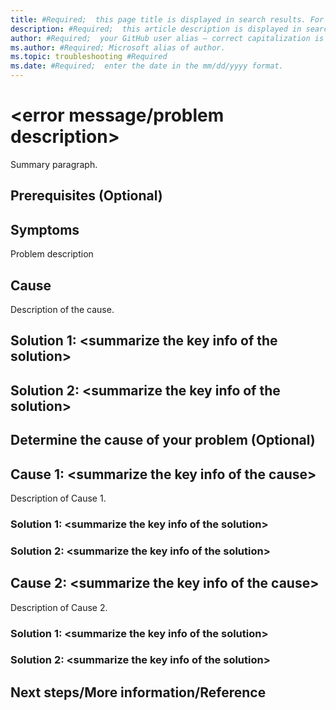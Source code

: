 ```yaml
---
title: #Required;  this page title is displayed in search results. For SEO purposes, include the primary keywords of the error message/problem description. 
description: #Required;  this article description is displayed in search results.
author: #Required;  your GitHub user alias — correct capitalization is needed.
ms.author: #Required; Microsoft alias of author.
ms.topic: troubleshooting #Required
ms.date: #Required;  enter the date in the mm/dd/yyyy format.
---
```

<!---For SEO metadata, refer to the SEO cheat sheet provided at https://review.docs.microsoft.com/en-us/help/contribute/contribute-how-to-write-seo-basics?branch=main. It has complete information on metadata that impacts SEO, specifically the page title and meta description.--->

<!---Recommended: Remove all the comments in this template before you sign-off or merge to the main branch.--->

<!---Problem resolution articles help customers quickly identify the cause of the problem or error message occurring with a service or feature and find the steps needed to resolve the problem.
--->

# \<error message/problem description>

<!---Required: H1, expand the keywords of the error message/problem description by adding those that aren't in the page title--->

Summary paragraph.

<!---Required: Begin the article with a concise description of the problem the customer is trying to fix. Include as many keywords from the error message or symptoms as possible in the first sentences. The information in the Summary section should help the customer decide whether the article applies to the issue that they've come across. --->

## Prerequisites (Optional)

<!---Optional: If there are steps that the customer should complete or tools that they need to download first, describe them in this section.--->

## Symptoms

<!---Optional: If there is no additional info than the info provided in H1, you don't need this Symptoms section. If H1 doesn't adequately describe the scenario, expand on it here. Precisely describe what the customer may be experiencing when encountering the problem. If relevant general troubleshooting information is available, link to it from here. --->

Problem description

<!---Scenario 1: The issue only has one cause, but several solutions are available to resolve it. List the cause and each solution as an H2 (**Cause** and **Solution #** where **#** is a successive number of possible solutions). Put the solutions in order of complexity from simplest to most complex and provide instructions on how to choose from among them. --->

## Cause

Description of the cause.

## Solution 1: \<summarize the key info of  the solution>

<!---Required: List the steps that should be taken to resolve the problem. --->

## Solution 2: \<summarize the key info of the solution>

<!---Required: List the steps that should be taken to resolve the problem. --->

<!---Scenario 2: There are several causes and corresponding solutions for a problem. List  **Cause #** as an H2 and provide guidance and instructions to help the customer determine the cause of the issue if you deem it necessary. --->

## Determine the cause of your problem (Optional)

<!---Optional:  Provide guidance and instructions to help the customer determine the cause of the issue. --->

## Cause 1: \<summarize the key info of the cause>

<!---Required: Most common cause  --->

Description of Cause 1.

### Solution 1: \<summarize the key info of the solution>

<!---Required: Simplest solution—list the steps of the solution/workaround. --->

### Solution 2: \<summarize the key info of the solution>

<!---Required: List the steps of the solution/workaround.--->

## Cause 2: \<summarize the key info of the cause>

Description of Cause 2.

### Solution 1: \<summarize the key info of the solution>

<!---Required: Simplest solution—list the steps of the solution/workaround--->

### Solution 2: \<summarize the key info of the solution>

<!---Required: List the steps of the solution/workaround.--->

## Next steps/More information/Reference

<!--- Optional: Include this section if there are 1 -3 concrete, highly relevant next steps the user should take. Otherwise, delete this section if there are no next steps. This section is not a place for a list of links. If you include links to next steps, include text that explains why the next steps are relevant or important. If you do want to provide some links for more information or reference, provide the links with context to help the customers determine which one is relevant and helpful.--->
